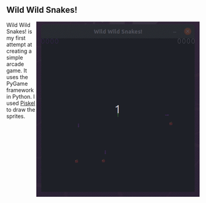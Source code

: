 ## Wild Wild Snakes!

<img align="right" src="https://github.com/waltdowning/wildwildsnakes/blob/main/snakes_gameplay.gif">

Wild Wild Snakes! is my first attempt at creating a simple arcade game. It uses the PyGame framework in Python. I used [Piskel](https://www.piskelapp.com/) to draw the sprites.